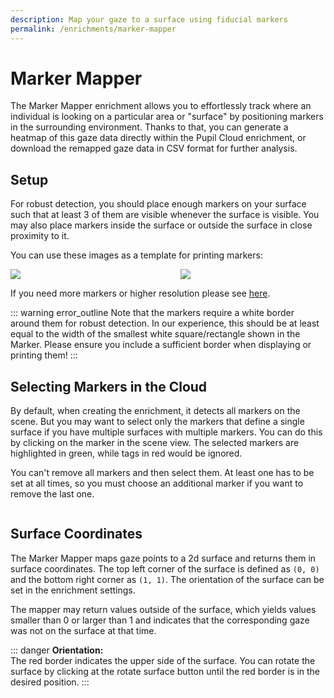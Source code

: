 ```yaml
---
description: Map your gaze to a surface using fiducial markers
permalink: /enrichments/marker-mapper
---
```

# Marker Mapper

<div class="mb-4" style="display:flex;justify-content:center;">
  <v-img class="rounded" :src="require('../media/enrichments/marker_mapper_header.png')"
  width="80%" 
  alt="A screenshot of the Marker Mapper enrichment on Pupil Cloud."
  title="A screenshot of the Marker Mapper enrichment on Pupil Cloud" />
</div>
The Marker Mapper enrichment allows you to effortlessly track where an individual is looking on a particular area or "surface" by positioning markers in the surrounding environment. Thanks to that, you can generate a heatmap of this gaze data directly within the Pupil Cloud enrichment, or download the remapped gaze data in CSV format for further analysis.

## Setup
For robust detection, you should place enough markers on your surface such that at least 3 of them are visible whenever the surface is visible. You may also place markers inside the surface or outside the surface in close proximity to it.

You can use these images as a template for printing markers:

<div class="pb-4" style="display:grid;grid-template-columns:1fr 1fr;gap:40px;">
  <a download="apriltags_tag36h11_0-23.jpg" href="../media/shared/imgs/apriltags_tag36h11_0-23.jpg" title="AprilTags 0-23">
    <img src="../media/shared/imgs/apriltags_tag36h11_0-23.jpg">
  </a>
  <a download="apriltags_tag36h11_24-47.jpg" href="../../media/shared/imgs/apriltags_tag36h11_24-47.jpg" title="AprilTags 0-23">
    <img src="../media/shared/imgs/apriltags_tag36h11_24-47.jpg">
  </a>
</div>


If you need more markers or higher resolution please see [here](https://github.com/pupil-labs/pupil-helpers/blob/master/markers_stickersheet/tag36h11_full.pdf?raw=True "PDF file with high-resolution markers.").

::: warning
<v-icon large color="warning">error_outline</v-icon>
Note that the markers require a white border around them for robust detection. In our experience, this should be at least equal to the width of the smallest white square/rectangle shown in the Marker. Please ensure you include a sufficient border when displaying or printing them!
:::

## Selecting Markers in the Cloud
By default, when creating the enrichment, it detects all markers on the scene. But you may want to select only the markers that define a single surface if you have multiple surfaces with multiple markers. You can do this by clicking on the marker in the scene view. The selected markers are highlighted in green, while tags in red would be ignored.

You can't remove all markers and then select them. At least one has to be set at all times, so you must choose an additional marker if you want to remove the last one.

<div class="mb-4" style="display:flex;justify-content:center;">
  <v-img class="rounded" :src="require('../media/enrichments/marker_mapper_additional.png')"
  width="80%" 
  alt="A screenshot of the Marker Mapper enrichment on Pupil Cloud."
  title="A screenshot of the Marker Mapper enrichment on Pupil Cloud" />
</div>

## Surface Coordinates
The Marker Mapper maps gaze points to a 2d surface and returns them in surface coordinates. The top left corner of the surface is defined as `(0, 0)` and the bottom right corner as `(1, 1)`. The orientation of the surface can be set in the enrichment settings.

The mapper may return values outside of the surface, which yields values smaller than 0 or larger than 1 and indicates that the corresponding gaze was not on the surface at that time.

::: danger
<b>Orientation:</b>
<br>
The red border indicates the upper side of the surface. You can rotate the surface by clicking at the rotate surface button until the red border is in the desired position.
:::
